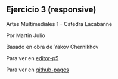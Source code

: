 ## Ejercicio 3 (responsive)

Artes Multimediales 1 - Catedra Lacabanne

Por Martin Julio

Basado en obra de Yakov Chernikhov

Para ver en <a href="https://editor.p5js.org/martin_julio/sketches/ucRZJqCmQ" target="_blank" rel="noopener">editor-p5</a>

Para ver en <a href="https://mj-una.github.io/ej3-p5js-responsive/" target="_blank" rel="noopener">github-pages</a>


